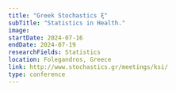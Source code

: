 ```yaml
---
title: "Greek Stochastics ξ"
subTitle: "Statistics in Health."
image:
startDate: 2024-07-16
endDate: 2024-07-19
researchFields: Statistics
location: Folegandros, Greece
link: http://www.stochastics.gr/meetings/ksi/
type: conference
---
```

